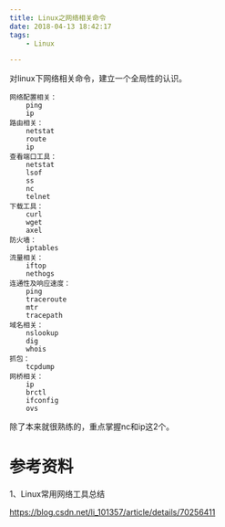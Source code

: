 ```yaml
---
title: Linux之网络相关命令
date: 2018-04-13 18:42:17
tags:
	- Linux

---
```




对linux下网络相关命令，建立一个全局性的认识。

```
网络配置相关：
	ping
	ip
路由相关：
	netstat
	route
	ip
查看端口工具：
	netstat
	lsof
	ss
	nc
	telnet
下载工具：
	curl 
	wget
	axel
防火墙：
	iptables
流量相关：
	iftop
	nethogs
连通性及响应速度：
	ping
	traceroute
	mtr
	tracepath
域名相关：
	nslookup
	dig
	whois
抓包：
	tcpdump
网桥相关：
	ip
	brctl
	ifconfig
	ovs
```

除了本来就很熟练的，重点掌握nc和ip这2个。







# 参考资料

1、Linux常用网络工具总结

https://blog.csdn.net/li_101357/article/details/70256411

